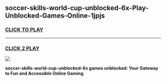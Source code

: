 
## soccer-skills-world-cup-unblocked-6x-Play-Unblocked-Games-Online-1jpjs
<h3>
<a href="https://premium76.site?title=soccer-skills-world-cup-unblocked-6x&ref=25A">CLICK TO PLAY</a></h3>
<hr>

<h3>
<a href="https://premium76.site?title=soccer-skills-world-cup-unblocked-6x&ref=25A">CLICK 2 PLAY</a>
  
</h3>

<a href="https://premium76.site?title=soccer-skills-world-cup-unblocked-6x&ref=25A"><img src="https://clearcache.store/games.png"></a>


**soccer-skills-world-cup-unblocked-6x games unblocked: Your Gateway to Fun and Accessible Online Gaming**
